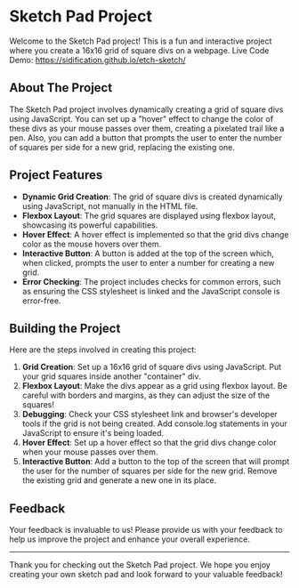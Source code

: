 # Sketch Pad Project

Welcome to the Sketch Pad project! This is a fun and interactive project where you create a 16x16 grid of square divs on a webpage. 
Live Code Demo: https://sidification.github.io/etch-sketch/

## About The Project

The Sketch Pad project involves dynamically creating a grid of square divs using JavaScript. You can set up a "hover" effect to change the color of these divs as your mouse passes over them, creating a pixelated trail like a pen. Also, you can add a button that prompts the user to enter the number of squares per side for a new grid, replacing the existing one.

## Project Features

- **Dynamic Grid Creation**: The grid of square divs is created dynamically using JavaScript, not manually in the HTML file.
- **Flexbox Layout**: The grid squares are displayed using flexbox layout, showcasing its powerful capabilities.
- **Hover Effect**: A hover effect is implemented so that the grid divs change color as the mouse hovers over them.
- **Interactive Button**: A button is added at the top of the screen which, when clicked, prompts the user to enter a number for creating a new grid.
- **Error Checking**: The project includes checks for common errors, such as ensuring the CSS stylesheet is linked and the JavaScript console is error-free.

## Building the Project

Here are the steps involved in creating this project:

1. **Grid Creation**: Set up a 16x16 grid of square divs using JavaScript. Put your grid squares inside another "container" div.
2. **Flexbox Layout**: Make the divs appear as a grid using flexbox layout. Be careful with borders and margins, as they can adjust the size of the squares!
3. **Debugging**: Check your CSS stylesheet link and browser's developer tools if the grid is not being created. Add console.log statements in your JavaScript to ensure it's being loaded.
4. **Hover Effect**: Set up a hover effect so that the grid divs change color when your mouse passes over them.
5. **Interactive Button**: Add a button to the top of the screen that will prompt the user for the number of squares per side for the new grid. Remove the existing grid and generate a new one in its place.

## Feedback

Your feedback is invaluable to us! Please provide us with your feedback to help us improve the project and enhance your overall experience.

---
Thank you for checking out the Sketch Pad project. We hope you enjoy creating your own sketch pad and look forward to your valuable feedback!
